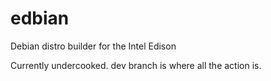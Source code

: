 edbian
======

Debian distro builder for the Intel Edison

Currently undercooked.  dev branch is where all the action is.
